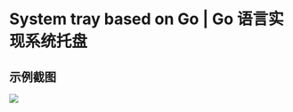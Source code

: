 # System tray based on Go | Go 语言实现系统托盘

## 示例截图

![](https://cdn.jsdelivr.net/gh/misitebao/CDN/md/20210721062440.gif)
